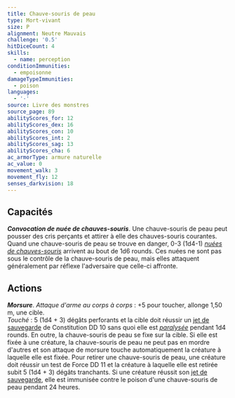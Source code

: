 ```yaml
---
title: Chauve-souris de peau
type: Mort-vivant
size: P
alignment: Neutre Mauvais
challenge: '0.5'
hitDiceCount: 4
skills:
  - name: perception
conditionImmunities:
  - empoisonne
damageTypeImmunities:
  - poison
languages:
  - '-'
source: Livre des monstres
source_page: 89
abilityScores_for: 12
abilityScores_dex: 16
abilityScores_con: 10
abilityScores_int: 2
abilityScores_sag: 13
abilityScores_cha: 6
ac_armorType: armure naturelle
ac_value: 0
movement_walk: 3
movement_fly: 12
senses_darkvision: 18
---
```

## Capacités
_**Convocation de nuée de chauves-souris**_. Une chauve-souris de peau peut pousser des cris perçants et attirer à elle des chauves-souris courantes. Quand une chauve-souris de peau se trouve en danger, 0-3 (1d4-1) [_nuées de chauves-souris_](/bestiaire/nuee-de-chauve-souris/) arrivent au bout de 1d6 rounds. Ces nuées ne sont pas sous le contrôle de la chauve-souris de peau, mais elles attaquent généralement par réflexe l'adversaire que celle-ci affronte.

## Actions
_**Morsure**_. _Attaque d'arme au corps à corps_ : +5 pour toucher, allonge 1,50 m, une cible.  
_Touché_ : 5 (1d4 + 3) dégâts perforants et la cible doit réussir un [jet de sauvegarde](/utiliser-les-caracteristiques/#jets-de-sauvegarde) de Constitution DD 10 sans quoi elle est [_paralysée_](/gerer-la-sante-du-personnage/#paralyse) pendant 1d4 rounds. En outre, la chauve-souris de peau se fixe sur la cible. Si elle est fixée à une créature, la chauve-souris de peau ne peut pas en mordre d'autres et son attaque de morsure touche automatiquement la créature à laquelle elle est fixée. Pour retirer une chauve-souris de peau, une créature doit réussir un test de Force DD 11 et la créature à laquelle elle est retirée subit 5 (1d4 + 3) dégâts tranchants. Si une créature réussit son [jet de sauvegarde](/utiliser-les-caracteristiques/#jets-de-sauvegarde), elle est immunisée contre le poison d'une chauve-souris de peau pendant 24 heures.
